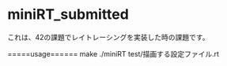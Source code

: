 # miniRT_submitted
これは、42の課題でレイトレーシングを実装した時の課題です。

=====usage======
make
./miniRT test/描画する設定ファイル.rt

